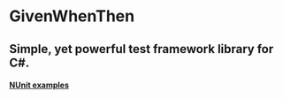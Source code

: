 # GivenWhenThen
## Simple, yet powerful test framework library for C#.

#### [NUnit examples](https://github.com/PeterMilovcik/TestFramework/tree/master/TestFramework/Examples)
